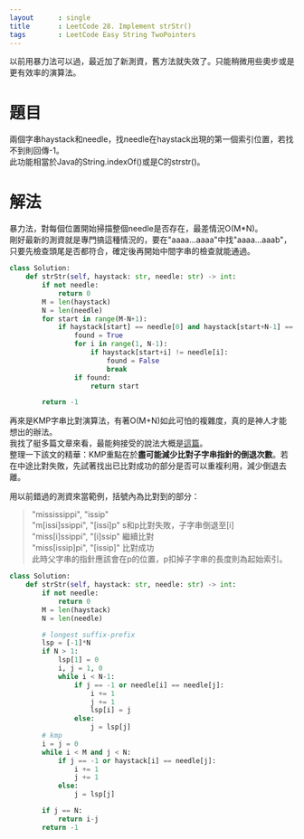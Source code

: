 ```yaml
---
layout      : single
title       : LeetCode 28. Implement strStr()
tags 		: LeetCode Easy String TwoPointers
---
```

以前用暴力法可以過，最近加了新測資，舊方法就失效了。只能稍微用些奧步或是更有效率的演算法。

# 題目
兩個字串haystack和needle，找needle在haystack出現的第一個索引位置，若找不到則回傳-1。  
此功能相當於Java的String.indexOf()或是C的strstr()。

# 解法
暴力法，對每個位置開始掃描整個needle是否存在，最差情況O(M*N)。  
剛好最新的測資就是專門搞這種情況的，要在"aaaa...aaaa"中找"aaaa...aaab"，只要先檢查頭尾是否都符合，確定後再開始中間字串的檢查就能通過。  

```python
class Solution:
    def strStr(self, haystack: str, needle: str) -> int:
        if not needle:
            return 0
        M = len(haystack)
        N = len(needle)
        for start in range(M-N+1):
            if haystack[start] == needle[0] and haystack[start+N-1] == needle[-1]:
                found = True
                for i in range(1, N-1):
                    if haystack[start+i] != needle[i]:
                        found = False
                        break
                if found:
                    return start

        return -1

```

再來是KMP字串比對演算法，有著O(M+N)如此可怕的複雜度，真的是神人才能想出的辦法。  
我找了艇多篇文章來看，最能夠接受的說法大概是[這篇](https://blog.csdn.net/your_answer/article/details/79619406?spm=1001.2014.3001.5501)。  
整理一下該文的精華：KMP重點在於**盡可能減少比對子字串指針的倒退次數**。若在中途比對失敗，先試著找出已比對成功的部分是否可以重複利用，減少倒退去離。  

用以前錯過的測資來當範例，括號內為比對到的部分：  
> "mississippi", "issip"  
> "m[issi]ssippi", "[issi]p"  s和p比對失敗，子字串倒退至[i]  
> "miss[i]ssippi", "[i]ssip"  繼續比對  
> "miss[issip]pi", "[issip]"  比對成功  
>  此時父字串的指針應該會在p的位置，p扣掉子字串的長度則為起始索引。

```python
class Solution:
    def strStr(self, haystack: str, needle: str) -> int:
        if not needle:
            return 0
        M = len(haystack)
        N = len(needle)

        # longest suffix-prefix
        lsp = [-1]*N
        if N > 1:
            lsp[1] = 0
            i, j = 1, 0
            while i < N-1:
                if j == -1 or needle[i] == needle[j]:
                    i += 1
                    j += 1
                    lsp[i] = j
                else:
                    j = lsp[j]
        # kmp
        i = j = 0
        while i < M and j < N:
            if j == -1 or haystack[i] == needle[j]:
                i += 1
                j += 1
            else:
                j = lsp[j]

        if j == N:
            return i-j
        return -1
```
